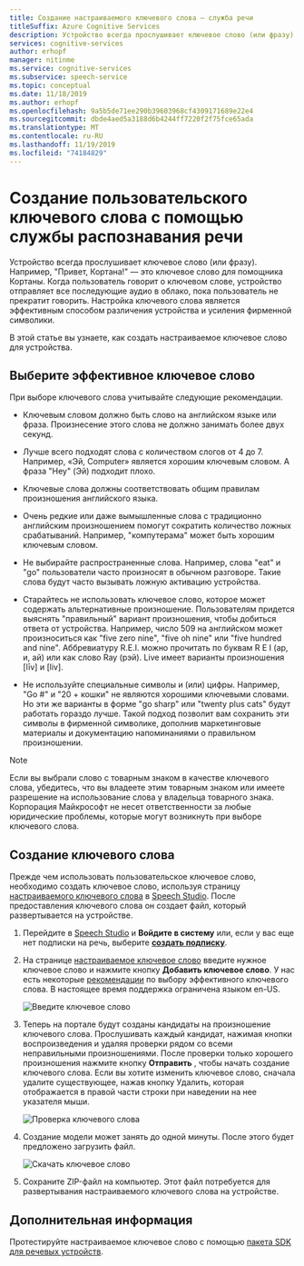 ```yaml
---
title: Создание настраиваемого ключевого слова — служба речи
titleSuffix: Azure Cognitive Services
description: Устройство всегда прослушивает ключевое слово (или фразу). Когда пользователь говорит о ключевом слове, устройство отправляет все последующие аудио в облако, пока пользователь не прекратит говорить. Настройка ключевого слова является эффективным способом различения устройства и усиления фирменной символики.
services: cognitive-services
author: erhopf
manager: nitinme
ms.service: cognitive-services
ms.subservice: speech-service
ms.topic: conceptual
ms.date: 11/18/2019
ms.author: erhopf
ms.openlocfilehash: 9a5b5de71ee290b39603968cf4309171689e22e4
ms.sourcegitcommit: dbde4aed5a3188d6b4244ff7220f2f75fce65ada
ms.translationtype: MT
ms.contentlocale: ru-RU
ms.lasthandoff: 11/19/2019
ms.locfileid: "74184829"
---
```

# <a name="create-a-custom-keyword-by-using-the-speech-service"></a>Создание пользовательского ключевого слова с помощью службы распознавания речи

Устройство всегда прослушивает ключевое слово (или фразу). Например, "Привет, Кортана!" — это ключевое слово для помощника Кортаны. Когда пользователь говорит о ключевом слове, устройство отправляет все последующие аудио в облако, пока пользователь не прекратит говорить. Настройка ключевого слова является эффективным способом различения устройства и усиления фирменной символики.

В этой статье вы узнаете, как создать настраиваемое ключевое слово для устройства.

## <a name="choose-an-effective-keyword"></a>Выберите эффективное ключевое слово

При выборе ключевого слова учитывайте следующие рекомендации.

* Ключевым словом должно быть слово на английском языке или фраза. Произнесение этого слова не должно занимать более двух секунд.

* Лучше всего подходят слова с количеством слогов от 4 до 7. Например, «Эй, Computer» является хорошим ключевым словом. А фраза "Hey" (Эй) подходит плохо.

* Ключевые слова должны соответствовать общим правилам произношения английского языка.

* Очень редкие или даже вымышленные слова с традиционно английским произношением помогут сократить количество ложных срабатываний. Например, "компутерама" может быть хорошим ключевым словом.

* Не выбирайте распространенные слова. Например, слова "eat" и "go" пользователи часто произносят в обычном разговоре. Такие слова будут часто вызывать ложную активацию устройства.

* Старайтесь не использовать ключевое слово, которое может содержать альтернативные произношение. Пользователям придется выяснять "правильный" вариант произношения, чтобы добиться ответа от устройства. Например, число 509 на английском может произноситься как "five zero nine", "five oh nine" или "five hundred and nine". Аббревиатуру R.E.I. можно прочитать по буквам R E I (ар, и, ай) или как слово Ray (рэй). Live имеет варианты произношения [līv] и [liv].

* Не используйте специальные символы и (или) цифры. Например, "Go #" и "20 + кошки" не являются хорошими ключевыми словами. Но эти же варианты в форме "go sharp" или "twenty plus cats" будут работать гораздо лучше. Такой подход позволит вам сохранить эти символы в фирменной символике, дополнив маркетинговые материалы и документацию напоминаниями о правильном произношении.

> [!NOTE]
> Если вы выбрали слово с товарным знаком в качестве ключевого слова, убедитесь, что вы владеете этим товарным знаком или имеете разрешение на использование слова у владельца товарного знака. Корпорация Майкрософт не несет ответственности за любые юридические проблемы, которые могут возникнуть при выборе ключевого слова.

## <a name="create-your-keyword"></a>Создание ключевого слова

Прежде чем использовать пользовательское ключевое слово, необходимо создать ключевое слово, используя страницу [настраиваемого ключевого слова](https://aka.ms/sdsdk-wakewordportal) в [Speech Studio](https://aka.ms/sdsdk-speechportal). После предоставления ключевого слова он создает файл, который развертывается на устройстве.

1. Перейдите в [Speech Studio](https://aka.ms/sdsdk-speechportal) и **Войдите в систему** или, если у вас еще нет подписки на речь, выберите [**создать подписку**](https://go.microsoft.com/fwlink/?linkid=2086754).

1. На странице [настраиваемое ключевое слово](https://aka.ms/sdsdk-wakewordportal) введите нужное ключевое слово и нажмите кнопку **Добавить ключевое слово**. У нас есть некоторые [рекомендации](#choose-an-effective-keyword) по выбору эффективного ключевого слова. В настоящее время поддержка ограничена языком en-US.

    ![Введите ключевое слово](media/speech-devices-sdk/custom-kws-portal-enter-keyword.png)

1. Теперь на портале будут созданы кандидаты на произношение ключевого слова. Прослушивать каждый кандидат, нажимая кнопки воспроизведения и удаляя проверки рядом со всеми неправильными произношениями. После проверки только хорошего произношения нажмите кнопку **Отправить** , чтобы начать создание ключевого слова. Если вы хотите изменить ключевое слово, сначала удалите существующее, нажав кнопку Удалить, которая отображается в правой части строки при наведении на нее указателя мыши.

    ![Проверка ключевого слова](media/speech-devices-sdk/custom-kws-portal-review-keyword.png)

1. Создание модели может занять до одной минуты. После этого будет предложено загрузить файл.

    ![Скачать ключевое слово](media/speech-devices-sdk/custom-kws-portal-download-keyword.png)

1. Сохраните ZIP-файл на компьютер. Этот файл потребуется для развертывания настраиваемого ключевого слова на устройстве.

## <a name="next-steps"></a>Дополнительная информация

Протестируйте настраиваемое ключевое слово с помощью [пакета SDK для речевых устройств](https://aka.ms/sdsdk-quickstart).
